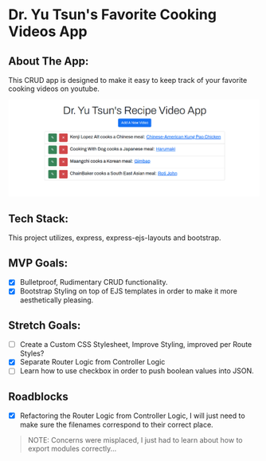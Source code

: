 # Dr. Yu Tsun's Favorite Cooking Videos App

## About The App:
This CRUD app is designed to make it easy to keep track of your favorite cooking videos on youtube.

![Index Page](./index_screen.png)


## Tech Stack:
This project utilizes, express, express-ejs-layouts and bootstrap.

## MVP Goals:
- [x] Bulletproof, Rudimentary CRUD functionality.
- [x] Bootstrap Styling on top of EJS templates in order to make it more aesthetically pleasing.

## Stretch Goals:
- [ ] Create a Custom CSS Stylesheet, Improve Styling, improved per Route Styles?
- [x] Separate Router Logic from Controller Logic
- [ ] Learn how to use checkbox in order to push boolean values into JSON.

## Roadblocks
- [x] Refactoring the Router Logic from Controller Logic, I will just need to make sure the filenames correspond to their correct place.

> NOTE: Concerns were misplaced, I just had to learn about how to export modules correctly...
